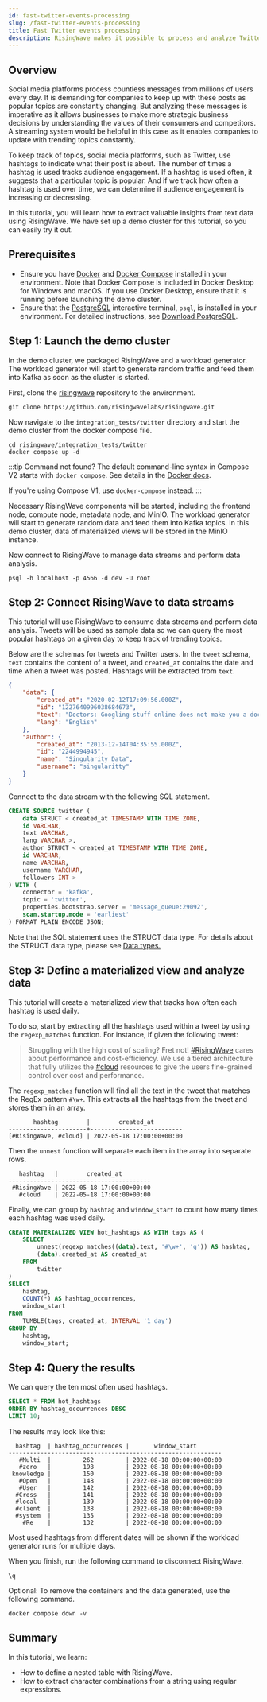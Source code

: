 ```yaml
---
id: fast-twitter-events-processing
slug: /fast-twitter-events-processing
title: Fast Twitter events processing
description: RisingWave makes it possible to process and analyze Twitter events in a low code manner.
---
```

<head>
  <link rel="canonical" href="https://docs.risingwave.com/docs/current/fast-twitter-events-processing/" />
</head>

## Overview
Social media platforms process countless messages from millions of users every day. It is demanding for companies to keep up with these posts as popular topics are constantly changing. But analyzing these messages is imperative as it allows businesses to make more strategic business decisions by understanding the values of their consumers and competitors. A streaming system would be helpful in this case as it enables companies to update with trending topics constantly.

To keep track of topics, social media platforms, such as Twitter, use hashtags to indicate what their post is about. The number of times a hashtag is used tracks audience engagement. If a hashtag is used often, it suggests that a particular topic is popular. And if we track how often a hashtag is used over time, we can determine if audience engagement is increasing or decreasing.

In this tutorial, you will learn how to extract valuable insights from text data using RisingWave. We have set up a demo cluster for this tutorial, so you can easily try it out.

## Prerequisites

* Ensure you have [Docker](https://docs.docker.com/get-docker/) and [Docker Compose](https://docs.docker.com/compose/install/) installed in your environment. Note that Docker Compose is included in Docker Desktop for Windows and macOS. If you use Docker Desktop, ensure that it is running before launching the demo cluster.
* Ensure that the [PostgreSQL](https://www.postgresql.org/docs/current/app-psql.html) interactive terminal, `psql`, is installed in your environment. For detailed instructions, see [Download PostgreSQL](https://www.postgresql.org/download/).

## Step 1: Launch the demo cluster

In the demo cluster, we packaged RisingWave and a workload generator. The workload generator will start to generate random traffic and feed them into Kafka as soon as the cluster is started.

First, clone the [risingwave](https://github.com/risingwavelabs/risingwave) repository to the environment.

```shell
git clone https://github.com/risingwavelabs/risingwave.git
```

Now navigate to the `integration_tests/twitter` directory and start the demo cluster from the docker compose file.

```shell
cd risingwave/integration_tests/twitter
docker compose up -d
```

:::tip Command not found?
The default command-line syntax in Compose V2 starts with `docker compose`. See details in the [Docker docs](https://docs.docker.com/compose/migrate/#what-are-the-differences-between-compose-v1-and-compose-v2). 

If you're using Compose V1, use `docker-compose` instead.
:::

Necessary RisingWave components will be started, including the frontend node, compute node, metadata node, and MinIO. The workload generator will start to generate random data and feed them into Kafka topics. In this demo cluster, data of materialized views will be stored in the MinIO instance.

Now connect to RisingWave to manage data streams and perform data analysis.

```shell
psql -h localhost -p 4566 -d dev -U root
```

## Step 2: Connect RisingWave to data streams

This tutorial will use RisingWave to consume data streams and perform data analysis. Tweets will be used as sample data so we can query the most popular hashtags on a given day to keep track of trending topics.

Below are the schemas for tweets and Twitter users. In the `tweet` schema, `text` contains the content of a tweet, and `created_at` contains the date and time when a tweet was posted. Hashtags will be extracted from `text`.

```json
{
    "data": {
        "created_at": "2020-02-12T17:09:56.000Z",
        "id": "1227640996038684673",
        "text": "Doctors: Googling stuff online does not make you a doctor\n\nDevelopers: https://t.co/mrju5ypPkb",
        "lang": "English"
    },
    "author": {
        "created_at": "2013-12-14T04:35:55.000Z",
        "id": "2244994945",
        "name": "Singularity Data",
        "username": "singularitty"
    }
}
```

Connect to the data stream with the following SQL statement.

```sql
CREATE SOURCE twitter (
    data STRUCT < created_at TIMESTAMP WITH TIME ZONE,
    id VARCHAR,
    text VARCHAR,
    lang VARCHAR >,
    author STRUCT < created_at TIMESTAMP WITH TIME ZONE,
    id VARCHAR,
    name VARCHAR,
    username VARCHAR,
    followers INT >
) WITH (
    connector = 'kafka',
    topic = 'twitter',
    properties.bootstrap.server = 'message_queue:29092',
    scan.startup.mode = 'earliest'
) FORMAT PLAIN ENCODE JSON;
```

Note that the SQL statement uses the STRUCT data type. For details about the STRUCT data type, please see [Data types.](https://docs.risingwave.com/docs/current/sql-data-types/)

## Step 3: Define a materialized view and analyze data
This tutorial will create a materialized view that tracks how often each hashtag is used daily.

To do so, start by extracting all the hashtags used within a tweet by using the `regexp_matches` function. For instance, if given the following tweet:

>Struggling with the high cost of scaling? Fret not! [#RisingWave](https://twitter.com/hashtag/RisingWave?src=hashtag_click) cares about performance and cost-efficiency. We use a tiered architecture that fully utilizes the [#cloud](https://twitter.com/hashtag/cloud?src=hashtag_click) resources to give the users fine-grained control over cost and performance.

The `regexp_matches` function will find all the text in the tweet that matches the RegEx pattern `#\w+`. This extracts all the hashtags from the tweet and stores them in an array.

```
       hashtag        |        created_at
----------------------+--------------------------
[#RisingWave, #cloud] | 2022-05-18 17:00:00+00:00
```

Then the `unnest` function will separate each item in the array into separate rows.
```
   hashtag   |        created_at
----------------------------------------
 #RisingWave | 2022-05-18 17:00:00+00:00
   #cloud    | 2022-05-18 17:00:00+00:00
```

Finally, we can group by `hashtag` and `window_start` to count how many times each hashtag was used daily.

```sql
CREATE MATERIALIZED VIEW hot_hashtags AS WITH tags AS (
    SELECT
        unnest(regexp_matches((data).text, '#\w+', 'g')) AS hashtag,
        (data).created_at AS created_at
    FROM
        twitter
)
SELECT
    hashtag,
    COUNT(*) AS hashtag_occurrences,
    window_start
FROM
    TUMBLE(tags, created_at, INTERVAL '1 day')
GROUP BY
    hashtag,
    window_start;
```

## Step 4: Query the results

We can query the ten most often used hashtags.  

```sql
SELECT * FROM hot_hashtags
ORDER BY hashtag_occurrences DESC
LIMIT 10;
```

The results may look like this:

```
  hashtag  | hashtag_occurrences |       window_start
------------------------------------------------------------
   #Multi  |         262         | 2022-08-18 00:00:00+00:00
   #zero   |         198         | 2022-08-18 00:00:00+00:00
 knowledge |         150         | 2022-08-18 00:00:00+00:00
   #Open   |         148         | 2022-08-18 00:00:00+00:00
   #User   |         142         | 2022-08-18 00:00:00+00:00
  #Cross   |         141         | 2022-08-18 00:00:00+00:00
  #local   |         139         | 2022-08-18 00:00:00+00:00
  #client  |         138         | 2022-08-18 00:00:00+00:00
  #system  |         135         | 2022-08-18 00:00:00+00:00
    #Re    |         132         | 2022-08-18 00:00:00+00:00
```

Most used hashtags from different dates will be shown if the workload generator runs for multiple days.

When you finish, run the following command to disconnect RisingWave.

```shell
\q
```

Optional: To remove the containers and the data generated, use the following command.

```shell
docker compose down -v
```

## Summary

In this tutorial, we learn:

* How to define a nested table with RisingWave.
* How to extract character combinations from a string using regular expressions.


